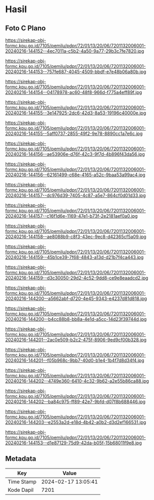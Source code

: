 # Hasil

## Foto C Plano

https://sirekap-obj-formc.kpu.go.id/7105/pemilu/pdpr/72/01/13/20/06/7201132006001-20240216-144152--4ec7011a-c5b2-4a50-9a77-29b3c7fe7820.jpg

https://sirekap-obj-formc.kpu.go.id/7105/pemilu/pdpr/72/01/13/20/06/7201132006001-20240216-144153--757fe687-4045-4509-bbdf-e7e48b06a80b.jpg

https://sirekap-obj-formc.kpu.go.id/7105/pemilu/pdpr/72/01/13/20/06/7201132006001-20240216-144154--04178978-ac60-48f8-966d-f775a4eff89f.jpg

https://sirekap-obj-formc.kpu.go.id/7105/pemilu/pdpr/72/01/13/20/06/7201132006001-20240216-144155--3e147925-2dc6-42d3-8a53-19196c40000e.jpg

https://sirekap-obj-formc.kpu.go.id/7105/pemilu/pdpr/72/01/13/20/06/7201132006001-20240216-144155--5aff0737-2855-49f2-9e78-8890cc1a7e6c.jpg

https://sirekap-obj-formc.kpu.go.id/7105/pemilu/pdpr/72/01/13/20/06/7201132006001-20240216-144156--ae53906e-d76f-42c3-9f7d-4b896f43da56.jpg

https://sirekap-obj-formc.kpu.go.id/7105/pemilu/pdpr/72/01/13/20/06/7201132006001-20240216-144156--62161499-c68e-4165-a52c-9baa53a99ac4.jpg

https://sirekap-obj-formc.kpu.go.id/7105/pemilu/pdpr/72/01/13/20/06/7201132006001-20240216-144157--dc976d39-7405-4c87-a5e7-864cf0d01d33.jpg

https://sirekap-obj-formc.kpu.go.id/7105/pemilu/pdpr/72/01/13/20/06/7201132006001-20240216-144157--c16f1d6e-1169-47e1-b73f-2e2181aef0a0.jpg

https://sirekap-obj-formc.kpu.go.id/7105/pemilu/pdpr/72/01/13/20/06/7201132006001-20240216-144158--ae8088b9-c8f3-43ec-9ec8-d42365cf5a09.jpg

https://sirekap-obj-formc.kpu.go.id/7105/pemilu/pdpr/72/01/13/20/06/7201132006001-20240216-144159--45b1ce39-7f68-4843-a13d-d21b7f4ca443.jpg

https://sirekap-obj-formc.kpu.go.id/7105/pemilu/pdpr/72/01/13/20/06/7201132006001-20240216-144159--d3c30050-29d2-4c52-9dd8-ce9e8eaadcd2.jpg

https://sirekap-obj-formc.kpu.go.id/7105/pemilu/pdpr/72/01/13/20/06/7201132006001-20240216-144200--a5662abf-d720-4e45-9343-e4237d81d818.jpg

https://sirekap-obj-formc.kpu.go.id/7105/pemilu/pdpr/72/01/13/20/06/7201132006001-20240216-144200--b4cc88b8-bb8a-4e1d-a5cc-14d23f39744d.jpg

https://sirekap-obj-formc.kpu.go.id/7105/pemilu/pdpr/72/01/13/20/06/7201132006001-20240216-144201--2ac0e509-b2c2-475f-8906-9ed9cf00b328.jpg

https://sirekap-obj-formc.kpu.go.id/7105/pemilu/pdpr/72/01/13/20/06/7201132006001-20240216-144201--f05b968c-9bb7-40d0-b1e4-1b4f7d8d34f4.jpg

https://sirekap-obj-formc.kpu.go.id/7105/pemilu/pdpr/72/01/13/20/06/7201132006001-20240216-144202--4749e360-6410-4c32-9b62-a2e55b86ca88.jpg

https://sirekap-obj-formc.kpu.go.id/7105/pemilu/pdpr/72/01/13/20/06/7201132006001-20240216-144202--ba84c975-ff89-42e7-9bfd-d07f8b688446.jpg

https://sirekap-obj-formc.kpu.go.id/7105/pemilu/pdpr/72/01/13/20/06/7201132006001-20240216-144203--e2553a2d-e18d-4b42-a0b2-d3d2ef166531.jpg

https://sirekap-obj-formc.kpu.go.id/7105/pemilu/pdpr/72/01/13/20/06/7201132006001-20240216-144153--d1e87129-75d9-42da-b05f-15b68011f9e8.jpg


## Metadata

| Key        | Value               |
| ---------- | ------------------- |
| Time Stamp | 2024-02-17 13:05:41 |
| Kode Dapil | 7201                |



